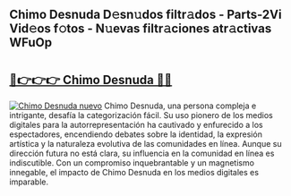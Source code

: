 ## Chimo Desnuda D𝚎sn𝚞dos filtr𝚊dos - Parts-2Vi Vid𝚎os f𝚘tos - N𝚞evas filtr𝚊ciones atr𝚊ctivas WFuOp

# <h2><a href="http://mb9h84.tromn.icu/?c=Chimo+Desnuda">🔗👉👉👉 Chimo Desnuda 🔗🔗</a></h2>

[![Chimo Desnuda nuevo](https://i.imgur.com/pEAQMta.gif)](http://mb9h84.tromn.icu/?c=Chimo+Desnuda)
Chimo Desnuda, una persona compleja e intrigante, desafía la categorización fácil. Su uso pionero de los medios digitales para la autorrepresentación ha cautivado y enfurecido a los espectadores, encendiendo debates sobre la identidad, la expresión artística y la naturaleza evolutiva de las comunidades en línea. Aunque su dirección futura no está clara, su influencia en la comunidad en línea es indiscutible. Con un compromiso inquebrantable y un magnetismo innegable, el impacto de Chimo Desnuda en los medios digitales es imparable.
